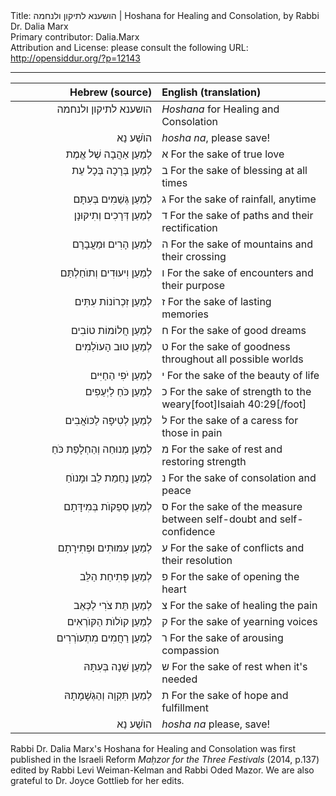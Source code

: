 <html>
<head></head>
<body>
Title: הושענא לתיקון ולנחמה | Hoshana for Healing and Consolation, by Rabbi Dr. Dalia Marx<br />
Primary contributor: Dalia.Marx<br />
Attribution and License: please consult the following URL: <a href="http://opensiddur.org/?p=12143">http://opensiddur.org/?p=12143</a>
<p />
<hr />

<table style="margin-left: auto;margin-right: auto;" class="draggable">
<thead><tr><th id="x" style="text-align: right;">Hebrew (source)</th><th style="text-align: left;">English (translation)</th></tr></thead>
<tbody>
<tr><td style="vertical-align:top;" width="46%">
<div class="liturgy" style="text-align: right;"><span lang="he">
הושענא לתיקון ולנחמה
</span></div></td>

<td style="vertical-align: top;" width="53%">
<div class="english">
<em>Hoshana</em> for Healing and Consolation
</div></td>
</tr>


<tr>
<td style="vertical-align: top;" width="46%">
<div class="liturgy" style="text-align: right;"><span lang="he">
הוֺשַׁע נַא
</span></div>
</td>
 
<td style="vertical-align:top;" width="53%">
<div class="english">
<em>hosha na</em>, please save!
</div>
</td></tr>


<tr><td style="vertical-align:top;" width="46%">
<div class="liturgy" style="text-align: right;"><span lang="he">
לְמַעַן <span class="acrostic">אַ</span>הֲבָה שֶׁל אֱמֶת 
</span></div>
</td>
 
<td style="vertical-align:top;" width="53%">
<div class="english">
<span class="acrostic">א</span> For the sake of true love
</div>
</td></tr>


<tr><td style="vertical-align:top;" width="46%">
<div class="liturgy" style="text-align: right;"><span lang="he">
לְמַעַן <span class="acrostic">בְּ</span>רָכָה בְּכָל עֵת
</span></div>
</td>
 
<td style="vertical-align:top;" width="53%">
<div class="english">
<span class="acrostic">ב</span> For the sake of blessing at all times
</div>
</td></tr>


<tr><td style="vertical-align:top;" width="46%">
<div class="liturgy" style="text-align: right;"><span lang="he">
לְמַעַן <span class="acrostic">גְּ</span>שַׁמִים בְּעִתָּם
</span></div>
</td>
 
<td style="vertical-align:top;" width="53%">
<div class="english">
<span class="acrostic">ג</span> For the sake of rainfall, anytime
</div>
</td></tr>


<tr><td style="vertical-align:top;" width="46%">
<div class="liturgy" style="text-align: right;"><span lang="he">
לְמַעַן <span class="acrostic">דְּ</span>רָכִים וְתִיקּוּנָן
</span></div>
</td>
 
<td style="vertical-align:top;" width="53%">
<div class="english">
<span class="acrostic">ד</span> For the sake of paths and their rectification
</div>
</td></tr>


<tr><td style="vertical-align:top;" width="46%">
<div class="liturgy" style="text-align: right;"><span lang="he">
לְמַעַן <span class="acrostic">הָ</span>רִים וּמַעֲבָרָם
</span></div>
</td>
 
<td style="vertical-align:top;" width="53%">
<div class="english">
<span class="acrostic">ה</span> For the sake of mountains and their crossing
</div>
</td></tr>


<tr><td style="vertical-align:top;" width="46%">
<div class="liturgy" style="text-align: right;"><span lang="he">
לְמַעַן <span class="acrostic">וִ</span>יעוּדִים וְתוֺחַלְתַּם
</span></div>
</td>
 
<td style="vertical-align:top;" width="53%">
<div class="english">
<span class="acrostic">ו</span> For the sake of encounters and their purpose
</div>
</td></tr>


<tr><td style="vertical-align:top;" width="46%">
<div class="liturgy" style="text-align: right;"><span lang="he">
לְמַעַן <span class="acrostic">זִ</span>כְרוֹנוֹת עִתִּים
</span></div>
</td>
 
<td style="vertical-align:top;" width="53%">
<div class="english">
<span class="acrostic">ז</span> For the sake of lasting memories
</div>
</td></tr>


<tr><td style="vertical-align:top;" width="46%">
<div class="liturgy" style="text-align: right;"><span lang="he">
לְמַעַן <span class="acrostic">חֲ</span>לוֹמוֹת טוֹבִים
</span></div>
</td>
 
<td style="vertical-align:top;" width="53%">
<div class="english">
<span class="acrostic">ח</span> For the sake of good dreams
</div>
</td></tr>


<tr><td style="vertical-align:top;" width="46%">
<div class="liturgy" style="text-align: right;"><span lang="he">
לְמַעַן <span class="acrostic">ט</span>וּב הָעוֺלַמִים
</span></div>
</td>
 
<td style="vertical-align:top;" width="53%">
<div class="english">
<span class="acrostic">ט</span> For the sake of goodness throughout all possible worlds
</div>
</td></tr>


<tr><td style="vertical-align:top;" width="46%">
<div class="liturgy" style="text-align: right;"><span lang="he">
לְמַעַן <span class="acrostic">יֹ</span>פִי הַחַיִּים 
</span></div>
</td>
 
<td style="vertical-align:top;" width="53%">
<div class="english">
<span class="acrostic">י</span> For the sake of the beauty of life
</div>
</td></tr>


<tr><td style="vertical-align:top;" width="46%">
<div class="liturgy" style="text-align: right;"><span lang="he">
לְמַעַן <span class="acrostic">כֹּ</span>חַ לַיְעֵפִים
</span></div>
</td>
 
<td style="vertical-align:top;" width="53%">
<div class="english">
<span class="acrostic">כ</span> For the sake of strength to the weary[foot]Isaiah 40:29[/foot]
</div>
</td></tr>


<tr><td style="vertical-align:top;" width="46%">
<div class="liturgy" style="text-align: right;"><span lang="he">
לְמַעַן <span class="acrostic">לְ</span>טִיפָה לַכּוֺאֲבִים
</span></div>
</td>
 
<td style="vertical-align:top;" width="53%">
<div class="english">
<span class="acrostic">ל</span> For the sake of a caress for those in pain
</div>
</td></tr>


<tr><td style="vertical-align:top;" width="46%">
<div class="liturgy" style="text-align: right;"><span lang="he">
לְמַעַן <span class="acrostic">מְ</span>נוּחַה וְהַחְלָפַת כֹּחַ 
</span></div>
</td>
 
<td style="vertical-align:top;" width="53%">
<div class="english">
<span class="acrostic">מ</span> For the sake of rest and restoring strength
</div>
</td></tr>


<tr><td style="vertical-align:top;" width="46%">
<div class="liturgy" style="text-align: right;"><span lang="he">
לְמַעַן <span class="acrostic">נֶ</span>חַמַת לֵב וּמָנוֺחַ
</span></div>
</td>
 
<td style="vertical-align:top;" width="53%">
<div class="english">
<span class="acrostic">נ</span> For the sake of consolation and peace
</div>
</td></tr>


<tr><td style="vertical-align:top;" width="46%">
<div class="liturgy" style="text-align: right;"><span lang="he">
לְמַעַן <span class="acrostic">סְ</span>פַקוֺת בְּמִידָּתָם
</span></div>
</td>
 
<td style="vertical-align:top;" width="53%">
<div class="english">
<span class="acrostic">ס</span> For the sake of the measure between self-doubt and self-confidence
</div>
</td></tr>


<tr><td style="vertical-align:top;" width="46%">
<div class="liturgy" style="text-align: right;"><span lang="he">
לְמַעַן <span class="acrostic">עִ</span>מּוּתִים וּפְתִירָתָם
</span></div>
</td>
 
<td style="vertical-align:top;" width="53%">
<div class="english">
<span class="acrostic">ע</span> For the sake of conflicts and their resolution
</div>
</td></tr>


<tr><td style="vertical-align:top;" width="46%">
<div class="liturgy" style="text-align: right;"><span lang="he">
לְמַעַן <span class="acrostic">פְּ</span>תִיחַת הַלֵּב
</span></div>
</td>
 
<td style="vertical-align:top;" width="53%">
<div class="english">
<span class="acrostic">פ</span> For the sake of opening the heart
</div>
</td></tr>


<tr><td style="vertical-align:top;" width="46%">
<div class="liturgy" style="text-align: right;"><span lang="he">
לְמַעַן תֵּת <span class="acrostic">צֹ</span>רִי לַכְּאֵב
</span></div>
</td>
 
<td style="vertical-align:top;" width="53%">
<div class="english">
<span class="acrostic">צ</span> For the sake of healing the pain
</div>
</td></tr>


<tr><td style="vertical-align:top;" width="46%">
<div class="liturgy" style="text-align: right;"><span lang="he">
לְמַעַן <span class="acrostic">ק</span>וֺלוֺת הַקּוֺרְאִים
</span></div>
</td>
 
<td style="vertical-align:top;" width="53%">
<div class="english">
<span class="acrostic">ק</span> For the sake of yearning voices
</div>
</td></tr>


<tr><td style="vertical-align:top;" width="46%">
<div class="liturgy" style="text-align: right;"><span lang="he">
לְמַעַן <span class="acrostic">רַ</span>חֲמִים מִתְעוֺרְרִים
</span></div>
</td>
 
<td style="vertical-align:top;" width="53%">
<div class="english">
<span class="acrostic">ר</span> For the sake of arousing compassion
</div>
</td></tr>


<tr><td style="vertical-align:top;" width="46%">
<div class="liturgy" style="text-align: right;"><span lang="he">
לְמַעַן <span class="acrostic">שֵׁ</span>נָה בְּעִתָּהּ
</span></div>
</td>
 
<td style="vertical-align:top;" width="53%">
<div class="english">
<span class="acrostic">ש</span> For the sake of rest when it's needed
</div>
</td></tr>


<tr><td style="vertical-align:top;" width="46%">
<div class="liturgy" style="text-align: right;"><span lang="he">
לְמַעַן <span class="acrostic">תִּ</span>קְוָה וְהַגְשָׁמָתָהּ
</span></div>
</td>
 
<td style="vertical-align:top;" width="53%">
<div class="english">
<span class="acrostic">ת</span> For the sake of hope and fulfillment
</div>
</td></tr>


<tr><td style="vertical-align:top;" width="46%">
<div class="liturgy" style="text-align: right;"><span lang="he">
הוֺשַׁע נַא
</span></div>
</td>
 
<td style="vertical-align:top;" width="53%">
<div class="english">
<em>hosha na</em> please, save!
</div>
</td></tr>

</tbody></table>

Rabbi Dr. Dalia Marx's Hoshana for Healing and Consolation was first published in the Israeli Reform <em>Maḥzor for the Three Festivals</em> (2014, p.137) edited by Rabbi Levi Weiman-Kelman and Rabbi Oded Mazor. We are also grateful to Dr. Joyce Gottlieb for her edits.
</body>
</html>